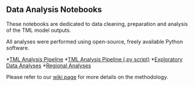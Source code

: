 ## Data Analysis Notebooks
These notebooks are dedicated to data cleaning, preparation and analysis of the TML model outputs. 

All analyses were performed using open-source, freely available Python software.

*[TML Analysis Pipeline](https://github.com/wri/sentinel-tree-cover/blob/jessica/tree-cover-eda/notebooks/analysis/tml-analysis-pipeline.ipynb)
*[TML Analysis Pipeline (.py script)](https://github.com/wri/sentinel-tree-cover/blob/jessica/tree-cover-eda/notebooks/analysis/analyze_tml.py)
*[Exploratory Data Analyses](https://github.com/wri/sentinel-tree-cover/blob/jessica/tree-cover-eda/notebooks/analysis/exploratory-data-analysis.ipynb)
*[Regional Analyses](https://github.com/wri/sentinel-tree-cover/blob/jessica/tree-cover-eda/notebooks/analysis/regional-analyses.ipynb)

Please refer to our [wiki page](https://github.com/wri/sentinel-tree-cover/wiki/Product-Specifications) for more details on the methodology.